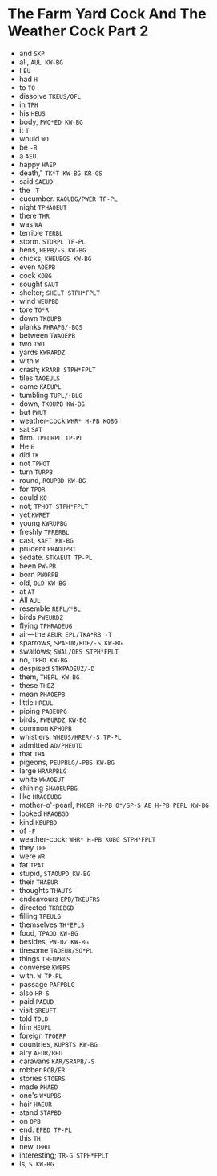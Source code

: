 # The Farm Yard Cock And The Weather Cock Part 2

* and `SKP`
* all, `AUL KW-BG`
* I `EU`
* had `H`
* to `TO`
* dissolve `TKEUS/OFL`
* in `TPH`
* his `HEUS`
* body, `PWO*ED KW-BG`
* it `T`
* would `WO`
* be `-B`
* a `AEU`
* happy `HAEP`
* death," `TK*T KW-BG KR-GS`
* said `SAEUD`
* the `-T`
* cucumber. `KAOUBG/PWER TP-PL`
* night `TPHAOEUT`
* there `THR`
* was `WA`
* terrible `TERBL`
* storm. `STORPL TP-PL`
* hens, `HEPB/-S KW-BG`
* chicks, `KHEUBGS KW-BG`
* even `AOEPB`
* cock `KOBG`
* sought `SAUT`
* shelter; `SHELT STPH*FPLT`
* wind `WEUPBD`
* tore `TO*R`
* down `TKOUPB`
* planks `PHRAPB/-BGS`
* between `TWAOEPB`
* two `TWO`
* yards `KWRARDZ`
* with `W`
* crash; `KRARB STPH*FPLT`
* tiles `TAOEULS`
* came `KAEUPL`
* tumbling `TUPL/-BLG`
* down, `TKOUPB KW-BG`
* but `PWUT`
* weather-cock `WHR* H-PB KOBG`
* sat `SAT`
* firm. `TPEURPL TP-PL`
* He `E`
* did `TK`
* not `TPHOT`
* turn `TURPB`
* round, `ROUPBD KW-BG`
* for `TPOR`
* could `KO`
* not; `TPHOT STPH*FPLT`
* yet `KWRET`
* young `KWRUPBG`
* freshly `TPRERBL`
* cast, `KAFT KW-BG`
* prudent `PRAOUPBT`
* sedate. `STKAEUT TP-PL`
* been `PW-PB`
* born `PWORPB`
* old, `OLD KW-BG`
* at `AT`
* All `AUL`
* resemble `REPL/*BL`
* birds `PWEURDZ`
* flying `TPHRAOEUG`
* air—the `AEUR EPL/TKA*RB -T`
* sparrows, `SPAEUR/ROE/-S KW-BG`
* swallows; `SWAL/OES STPH*FPLT`
* no, `TPHO KW-BG`
* despised `STKPAOEUZ/-D`
* them, `THEPL KW-BG`
* these `THEZ`
* mean `PHAOEPB`
* little `HREUL`
* piping `PAOEUPG`
* birds, `PWEURDZ KW-BG`
* common `KPHOPB`
* whistlers. `WHEUS/HRER/-S TP-PL`
* admitted `AD/PHEUTD`
* that `THA`
* pigeons, `PEUPBLG/-PBS KW-BG`
* large `HRARPBLG`
* white `WHAOEUT`
* shining `SHAOEUPBG`
* like `HRAOEUBG`
* mother-o'-pearl, `PHOER H-PB O*/SP-S AE H-PB PERL KW-BG`
* looked `HRAOBGD`
* kind `KEUPBD`
* of `-F`
* weather-cock; `WHR* H-PB KOBG STPH*FPLT`
* they `THE`
* were `WR`
* fat `TPAT`
* stupid, `STAOUPD KW-BG`
* their `THAEUR`
* thoughts `THAUTS`
* endeavours `EPB/TKEUFRS`
* directed `TKREBGD`
* filling `TPEULG`
* themselves `TH*EPLS`
* food, `TPAOD KW-BG`
* besides, `PW-DZ KW-BG`
* tiresome `TAOEUR/SO*PL`
* things `THEUPBGS`
* converse `KWERS`
* with. `W TP-PL`
* passage `PAFPBLG`
* also `HR-S`
* paid `PAEUD`
* visit `SREUFT`
* told `TOLD`
* him `HEUPL`
* foreign `TPOERP`
* countries, `KUPBTS KW-BG`
* airy `AEUR/REU`
* caravans `KAR/SRAPB/-S`
* robber `ROB/ER`
* stories `STOERS`
* made `PHAED`
* one's `W*UPBS`
* hair `HAEUR`
* stand `STAPBD`
* on `OPB`
* end. `EPBD TP-PL`
* this `TH`
* new `TPHU`
* interesting; `TR-G STPH*FPLT`
* is, `S KW-BG`
